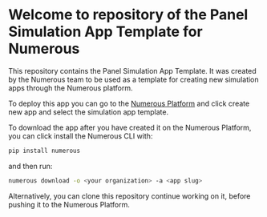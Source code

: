 # Welcome to repository of the Panel Simulation App Template for Numerous

This repository contains the Panel Simulation App Template. It was created by the Numerous team to be used as a template for creating new simulation apps through the Numerous platform.

To deploy this app you can go to the [Numerous Platform](https://numerous.com/platform) and click create new app and select the simulation app template.

To download the app after you have created it on the Numerous Platform, you can click install the Numerous CLI with:

```bash
pip install numerous
```

and then run:

```bash
numerous download -o <your organization> -a <app slug>
```

Alternatively, you can clone this repository continue working on it, before pushing it to the Numerous Platform.


